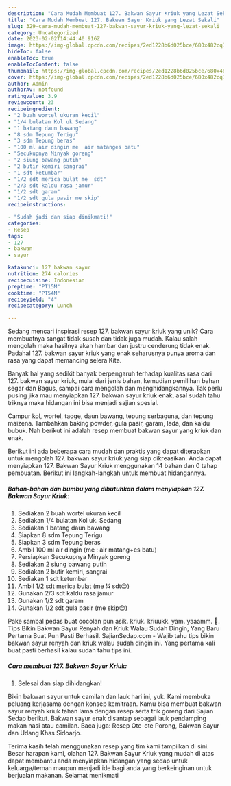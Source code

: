 ```yaml
---
description: "Cara Mudah Membuat 127. Bakwan Sayur Kriuk yang Lezat Sekali"
title: "Cara Mudah Membuat 127. Bakwan Sayur Kriuk yang Lezat Sekali"
slug: 329-cara-mudah-membuat-127-bakwan-sayur-kriuk-yang-lezat-sekali
category: Uncategorized
date: 2023-02-02T14:44:40.916Z
image: https://img-global.cpcdn.com/recipes/2ed1228b6d025bce/680x482cq70/127-bakwan-sayur-kriuk-foto-resep-utama.jpg
hideToc: false
enableToc: true
enableTocContent: false
thumbnail: https://img-global.cpcdn.com/recipes/2ed1228b6d025bce/680x482cq70/127-bakwan-sayur-kriuk-foto-resep-utama.jpg
cover: https://img-global.cpcdn.com/recipes/2ed1228b6d025bce/680x482cq70/127-bakwan-sayur-kriuk-foto-resep-utama.jpg
author: Admin
authorAv: notfound
ratingvalue: 3.9
reviewcount: 23
recipeingredient:
- "2 buah wortel ukuran kecil"
- "1/4 bulatan Kol uk Sedang"
- "1 batang daun bawang"
- "8 sdm Tepung Terigu"
- "3 sdm Tepung beras"
- "100 ml air dingin me  air matanges batu"
- "Secukupnya Minyak goreng"
- "2 siung bawang putih"
- "2 butir kemiri sangrai"
- "1 sdt ketumbar"
- "1/2 sdt merica bulat me  sdt"
- "2/3 sdt kaldu rasa jamur"
- "1/2 sdt garam"
- "1/2 sdt gula pasir me skip"
recipeinstructions:

- "Sudah jadi dan siap dinikmati!"
categories:
- Resep
tags:
- 127
- bakwan
- sayur

katakunci: 127 bakwan sayur 
nutrition: 274 calories
recipecuisine: Indonesian
preptime: "PT15M"
cooktime: "PT54M"
recipeyield: "4"
recipecategory: Lunch

---
```





Sedang mencari inspirasi resep 127. bakwan sayur kriuk yang unik? Cara membuatnya sangat tidak susah dan tidak juga mudah. Kalau salah mengolah maka hasilnya akan hambar dan justru cenderung tidak enak. Padahal 127. bakwan sayur kriuk yang enak seharusnya punya aroma dan rasa yang dapat memancing selera Kita.





Banyak hal yang sedikit banyak berpengaruh terhadap kualitas rasa dari 127. bakwan sayur kriuk, mulai dari jenis bahan, kemudian pemilihan bahan segar dan Bagus, sampai cara mengolah dan menghidangkannya. Tak perlu pusing jika mau menyiapkan 127. bakwan sayur kriuk enak,      asal sudah tahu triknya maka hidangan ini bisa menjadi sajian spesial.














Campur kol, wortel, taoge, daun bawang, tepung serbaguna, dan tepung maizena. Tambahkan baking powder, gula pasir, garam, lada, dan kaldu bubuk. Nah berikut ini adalah resep membuat bakwan sayur yang kriuk dan enak.






Berikut ini ada beberapa cara mudah dan praktis yang dapat diterapkan untuk mengolah 127. bakwan sayur kriuk yang siap dikreasikan. Anda dapat menyiapkan 127. Bakwan Sayur Kriuk menggunakan 14 bahan dan 0 tahap pembuatan. Berikut ini langkah-langkah untuk membuat hidangannya.

<!--inarticleads1-->

##### Bahan-bahan dan bumbu yang dibutuhkan dalam menyiapkan 127. Bakwan Sayur Kriuk:

1. Sediakan 2 buah wortel ukuran kecil
1. Sediakan 1/4 bulatan Kol uk. Sedang
1. Sediakan 1 batang daun bawang
1. Siapkan 8 sdm Tepung Terigu
1. Siapkan 3 sdm Tepung beras
1. Ambil 100 ml air dingin (me : air matang+es batu)
1. Persiapkan Secukupnya Minyak goreng
1. Sediakan 2 siung bawang putih
1. Sediakan 2 butir kemiri, sangrai
1. Sediakan 1 sdt ketumbar
1. Ambil 1/2 sdt merica bulat (me ¼ sdt😊)
1. Gunakan 2/3 sdt kaldu rasa jamur
1. Gunakan 1/2 sdt garam
1. Gunakan 1/2 sdt gula pasir (me skip😊)


Pake sambal pedas buat cocolan pun asik. kriuk. kriuukk. yam. yaaamm. 🤤. Tips Bikin Bakwan Sayur Renyah dan Kriuk Walau Sudah Dingin, Yang Baru Pertama Buat Pun Pasti Berhasil. SajianSedap.com - Wajib tahu tips bikin bakwan sayur renyah dan kriuk walau sudah dingin ini. Yang pertama kali buat pasti berhasil kalau sudah tahu tips ini. 

<!--inarticleads2-->

##### Cara membuat 127. Bakwan Sayur Kriuk:


1. Selesai dan siap dihidangkan!

Bikin bakwan sayur untuk camilan dan lauk hari ini, yuk. Kami membuka peluang kerjasama dengan konsep kemitraan. Kamu bisa membuat bakwan sayur renyah kriuk tahan lama dengan resep serta trik goreng dari Sajian Sedap berikut. Bakwan sayur enak disantap sebagai lauk pendamping makan nasi atau camilan. Baca juga: Resep Ote-ote Porong, Bakwan Sayur dan Udang Khas Sidoarjo. 

Terima kasih telah menggunakan resep yang tim kami tampilkan di sini. Besar harapan kami, olahan 127. Bakwan Sayur Kriuk yang mudah di atas dapat membantu anda menyiapkan hidangan yang sedap untuk keluarga/teman maupun menjadi ide bagi anda yang berkeinginan untuk berjualan makanan. Selamat menikmati
